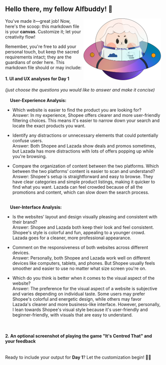 ## Hello there, my fellow Alfbuddy! 💖

<img align="right" width="250px" src="../../assets/alf/alf-ufo.png">

You've made it—great job! Now, here's the scoop: this markdown file is your **canvas**. Customize it; let your creativity flow!

Remember, you're free to add your personal touch, but keep the sacred requirements intact; they are the guardians of order here. This markdown file should or may include:

#### 1. UI and UX analyses for Day 1

_(just choose the questions you would like to answer and make it concise)_
<br/><br/>
&nbsp;&nbsp;&nbsp;&nbsp;**User-Experience Analysis:**<br/>

-   Which website is easier to find the product you are looking for?<br/>
    Answer: In my experience, Shopee offers clearer and more user-friendly filtering choices. This means it's easier to narrow down your search and locate the exact products you want.

-   Identify any distractions or unnecessary elements that could potentially confuse users.<br/>
    Answer: Both Shopee and Lazada show deals and promos sometimes, but Lazada has more distractions with lots of offers popping up while you're browsing.

-   Compare the organization of content between the two platforms. Which between the two platforms’ content is easier to scan and understand?<br/>
    Answer: Shopee's setup is straightforward and easy to browse. They have clear categories and simple product listings, making it quicker to find what you want. Lazada can feel crowded because of all the promotions and content, which can slow down the search process.

<br/> &nbsp;&nbsp;&nbsp;&nbsp;**User-Interface Analysis:**

-   Is the websites’ layout and design visually pleasing and consistent with their brand?<br/>
    Answer: Shopee and Lazada both keep their look and feel consistent. Shopee's style is colorful and fun, appealing to a younger crowd. Lazada goes for a cleaner, more professional appearance.
    
-   Comment on the responsiveness of both websites across different devices.<br/>
    Answer: Personally, both Shopee and Lazada work well on different devices like computers, tablets, and phones. But Shopee usually feels smoother and easier to use no matter what size screen you're on.
    
-   Which do you think is better when it comes to the visual aspect of the website?<br/>
    Answer: The preference for the visual aspect of a website is subjective and varies depending on individual taste. Some users may prefer Shopee's colorful and energetic design, while others may favor Lazada's cleaner and more business-like interface. However, personally, I lean towards Shopee's visual style because it's user-friendly and beginner-friendly, with visuals that are easy to understand.
    
    <br>

#### 2. An **optional** screenshot of playing the game **"It's Centred That"** and your feedback

<br>Ready to include your output for **Day 1**? Let the customization begin! 🚀✨

<!-- You may now delete and modify the content of this file -->
